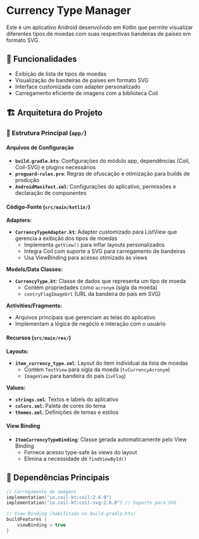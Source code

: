 
# Currency Type Manager

Este é um aplicativo Android desenvolvido em Kotlin que permite visualizar diferentes tipos de moedas com suas respectivas bandeiras de países em formato SVG.

## 📱 Funcionalidades

- Exibição de lista de tipos de moedas
- Visualização de bandeiras de países em formato SVG
- Interface customizada com adapter personalizado
- Carregamento eficiente de imagens com a biblioteca Coil

## 🏗️ Arquitetura do Projeto

### 📂 Estrutura Principal (`app/`)

#### **Arquivos de Configuração**
- **`build.gradle.kts`**: Configurações do módulo app, dependências (Coil, Coil-SVG) e plugins necessários
- **`proguard-rules.pro`**: Regras de ofuscação e otimização para builds de produção
- **`AndroidManifest.xml`**: Configurações do aplicativo, permissões e declaração de componentes

#### **Código-Fonte (`src/main/kotlin/`)**

**Adapters:**
- **`CurrencyTypeAdapter.kt`**: Adapter customizado para ListView que gerencia a exibição dos tipos de moedas
  - Implementa `getView()` para inflar layouts personalizados
  - Integra Coil com suporte a SVG para carregamento de bandeiras
  - Usa ViewBinding para acesso otimizado às views

**Models/Data Classes:**
- **`CurrencyType.kt`**: Classe de dados que representa um tipo de moeda
  - Contém propriedades como `acronym` (sigla da moeda)
  - `contryFlagImageUrl` (URL da bandeira do país em SVG)

**Activities/Fragments:**
- Arquivos principais que gerenciam as telas do aplicativo
- Implementam a lógica de negócio e interação com o usuário

#### **Recursos (`src/main/res/`)**

**Layouts:**
- **`item_currency_type.xml`**: Layout do item individual da lista de moedas
  - Contém `TextView` para sigla da moeda (`tvCurrencyAcronym`)
  - `ImageView` para bandeira do país (`ivFlag`)

**Values:**
- **`strings.xml`**: Textos e labels do aplicativo
- **`colors.xml`**: Paleta de cores do tema
- **`themes.xml`**: Definições de temas e estilos

#### **View Binding**
- **`ItemCurrencyTypeBinding`**: Classe gerada automaticamente pelo View Binding
  - Fornece acesso type-safe às views do layout
  - Elimina a necessidade de `findViewById()`

## 🔧 Dependências Principais

```kotlin
// Carregamento de imagens
implementation("io.coil-kt:coil:2.6.0")
implementation("io.coil-kt:coil-svg:2.6.0") // Suporte para SVG

// View Binding (habilitado no build.gradle.kts)
buildFeatures {
    viewBinding = true
}
